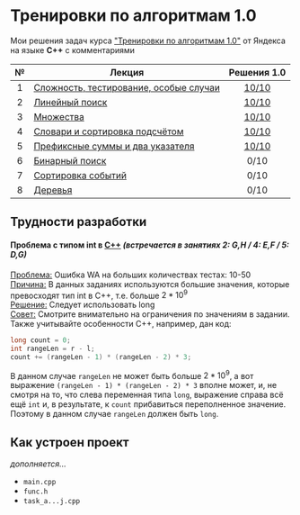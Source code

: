 # Тренировки по алгоритмам 1.0
Мои решения задач курса ["Тренировки по алгоритмам 1.0"](https://yandex.ru/yaintern/algorithm-training_1) от Яндекса на языке **C++** с комментариями

| № | Лекция | Решения 1.0 |
| :-: | - | :-: |
| 1 | [Сложность, тестирование, особые случаи](https://youtu.be/QLhqYNsPIVo) | [10/10](/training_1.0/1_complexity/) |
| 2 | [Линейный поиск](https://youtu.be/SKwB41FrGgU) | [10/10](/training_1.0/2_linear%20search/) |
| 3 | [Множества](https://youtu.be/PUpmV2ieIHA) | [10/10](/training_1.0/3_set/) |
| 4 | [Словари и сортировка подсчётом](https://youtu.be/Nb5mW1yWVSs) | [10/10](/training_1.0/4_dictionaries/) |
| 5 | [Префиксные суммы и два указателя](https://youtu.be/de28y8Dcvkg) | [10/10](/training_1.0/5_prefix%20sum) |
| 6 | [Бинарный поиск](https://youtu.be/YENpZexHfuk) | 0/10 |
| 7 | [Сортировка событий](https://youtu.be/hGixDBO-p6Q) | 0/10 |
| 8 | [Деревья](https://youtu.be/lEJzqHgyels) | 0/10 |

## Трудности разработки
#### Проблема с типом int в [C++](https://www.youtube.com/shorts/yV0heEXVKjY) *(встречается в занятиях 2: G,H / 4: E,F / 5: D,G)*
<ins>Проблема:</ins> Ошибка WA на больших количествах тестах: 10-50\
<ins>Причина:</ins> В данных заданиях используются большие значения, которые превосходят тип int в C++, т.е. больше $2*10^9$\
<ins>Решение:</ins> Следует использовать long\
<ins>Совет:</ins> Смотрите внимательно на ограничения по значениям в задании. Также учитывайте особенности C++, например, дан код:
```C++
long count = 0;
int rangeLen = r - l;
count += (rangeLen - 1) * (rangeLen - 2) * 3;
```
В данном случае `rangeLen` не может быть больше $2*10^9$, а вот выражение `(rangeLen - 1) * (rangeLen - 2) * 3` вполне может, и, не смотря на то, что слева переменная типа `long`, выражение справа всё ещё `int` и, в результате, к `count` прибавиться переполненное значение. Поэтому в данном случае `rangeLen` должен быть `long`.

## Как устроен проект
*дополняется...*
- `main.cpp`
- `func.h`
- `task_a...j.cpp`
